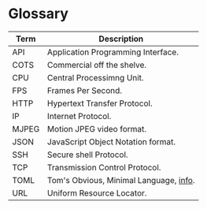 
# Glossary


| Term              | Description                             |
| ----------------- | --------------------------------------- |
| API      | Application Programming Interface.               |
| COTS| Commercial off the shelve. |
| CPU | Central Processimng Unit.         |
| FPS | Frames Per Second. |
| HTTP          | Hypertext Transfer Protocol.       |
| IP        | Internet Protocol.   |
| MJPEG        | Motion JPEG video format.   |
| JSON        | JavaScript Object Notation format.   |
| SSH        | Secure shell Protocol.   |
| TCP        | Transmission Control Protocol.   |
| TOML | Tom's Obvious, Minimal Language, [info](https://github.com/toml-lang/toml). |
| URL | Uniform Resource Locator. |
